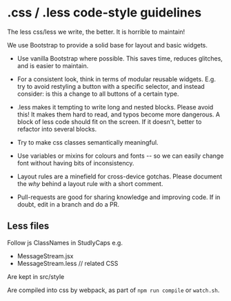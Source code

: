 
# .css / .less code-style guidelines

The less css/less we write, the better. It is horrible to maintain!

We use Bootstrap to provide a solid base for layout and basic widgets.

 - Use vanilla Bootstrap where possible. This saves time, reduces glitches, and is easier to maintain.

 - For a consistent look, think in terms of modular reusable widgets. E.g. try to avoid restyling a button with a specific selector, 
and instead consider: is this a change to all buttons of a certain type.

 - .less makes it tempting to write long and nested blocks. Please avoid this! It makes them hard to read, and typos become more dangerous.
 A block of less code should fit on the screen. If it doesn't, better to refactor into several blocks.

 - Try to make css classes semantically meaningful.

 - Use variables or mixins for colours and fonts -- so we can easily change font without having bits of inconsistency.

 - Layout rules are a minefield for cross-device gotchas. Please document the *why* behind a layout rule with a short comment.

 - Pull-requests are good for sharing knowledge and improving code. If in doubt, edit in a branch and do a PR.

## Less files

Follow js ClassNames in StudlyCaps e.g. 

- MessageStream.jsx
- MessageStream.less // related CSS

Are kept in src/style

Are compiled into css by webpack, as part of `npm run compile` or `watch.sh`.

